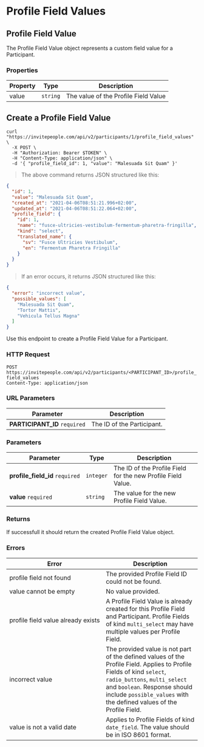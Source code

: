 # Profile Field Values

## Profile Field Value

The Profile Field Value object represents a custom field value for a Participant.

### Properties

Property | Type | Description
--------- | ----------- | -----------
value | `string` | The value of the Profile Field Value

## Create a Profile Field Value

```shell
curl "https://invitepeople.com/api/v2/participants/1/profile_field_values" \
  -X POST \
  -H "Authorization: Bearer $TOKEN" \
  -H "Content-Type: application/json" \
  -d '{ "profile_field_id": 1, "value": "Malesuada Sit Quam" }'
```

> The above command returns JSON structured like this:

```json
{
  "id": 1,
  "value": "Malesuada Sit Quam",
  "created_at": "2021-04-06T08:51:21.996+02:00",
  "updated_at": "2021-04-06T08:51:22.064+02:00",
  "profile_field": {
    "id": 1,
    "name": "fusce-ultricies-vestibulum-fermentum-pharetra-fringilla",
    "kind": "select",
    "translated_name": {
      "sv": "Fusce Ultricies Vestibulum",
      "en": "Fermentum Pharetra Fringilla"
    }
  }
}
```

> If an error occurs, it returns JSON structured like this:

```json
{
  "error": "incorrect value",
  "possible_values": [
    "Malesuada Sit Quam",
    "Tortor Mattis",
    "Vehicula Tellus Magna"
  ]
}
```

Use this endpoint to create a Profile Field Value for a Participant.

### HTTP Request

`POST https://invitepeople.com/api/v2/participants/<PARTICIPANT_ID>/profile_field_values`
<br>
`Content-Type: application/json`

### URL Parameters

Parameter | Description
--------- | -----------
**PARTICIPANT_ID**&nbsp;`required` | The ID of the Participant.

### Parameters

Parameter | Type | Description
--------- | ----------- | -----------
**profile_field_id**&nbsp;`required` | `integer` | The ID of the Profile Field for the new Profile Field Value.
**value**&nbsp;`required` | `string` | The value for the new Profile Field Value.

### Returns

If successfull it should return the created Profile Field Value object.

### Errors

Error | Description
--------- | -----------
profile&nbsp;field&nbsp;not&nbsp;found | The provided Profile Field ID could not be found.
value&nbsp;cannot&nbsp;be&nbsp;empty | No value provided.
profile&nbsp;field&nbsp;value&nbsp;already&nbsp;exists | A Profile Field Value is already created for this Profile Field and Participant. Profile Fields of kind `multi_select` may have multiple values per Profile Field.
incorrect&nbsp;value | The provided value is not part of the defined values of the Profile Field. Applies to Profile Fields of kind `select`, `radio_buttons`, `multi_select` and `boolean`. Response should include `possible_values` with the defined values of the Profile Field.
value&nbsp;is&nbsp;not&nbsp;a&nbsp;valid&nbsp;date | Applies to Profile Fields of kind `date_field`. The value should be in ISO 8601 format.
